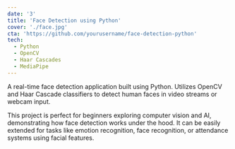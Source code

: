 ```yaml
---
date: '3'
title: 'Face Detection using Python'
cover: './face.jpg'
cta: 'https://github.com/yourusername/face-detection-python'  
tech:
  - Python
  - OpenCV
  - Haar Cascades
  - MediaPipe
---
```


A real-time face detection application built using Python. Utilizes OpenCV and Haar Cascade classifiers to detect human faces in video streams or webcam input. 

This project is perfect for beginners exploring computer vision and AI, demonstrating how face detection works under the hood. It can be easily extended for tasks like emotion recognition, face recognition, or attendance systems using facial features.
